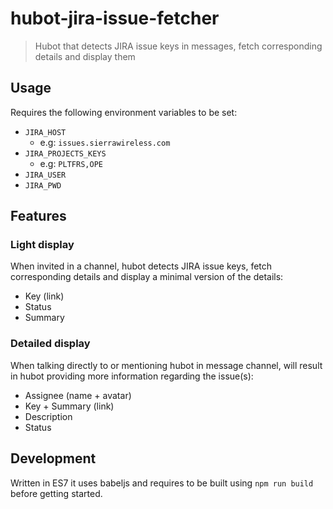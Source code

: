 hubot-jira-issue-fetcher
========================
> Hubot that detects JIRA issue keys in messages, fetch corresponding details and display them

## Usage
Requires the following environment variables to be set:

- `JIRA_HOST`
    + e.g: `issues.sierrawireless.com`
- `JIRA_PROJECTS_KEYS`
    + e.g: `PLTFRS,OPE`
- `JIRA_USER`
- `JIRA_PWD`

## Features

### Light display

When invited in a channel, hubot detects JIRA issue keys, fetch corresponding details and display a minimal version of the details:

- Key (link)
- Status
- Summary

### Detailed display

When talking directly to or mentioning hubot in message channel, will result in hubot providing more information regarding the issue(s):

- Assignee (name + avatar)
- Key + Summary (link)
- Description
- Status

## Development

Written in ES7 it uses babeljs and requires to be built using `npm run build` before getting started.
